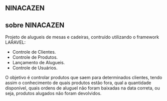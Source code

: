 <h2>NINACAZEN</h2>

## sobre NINACAZEN

Projeto de alugueis de mesas e cadeiras, contruído utilizando o framework LARAVEL:

- Controle de Clientes.
- Controle de Produtos.
- Lançamento de Alugueis.
- Controle de Usuários.

O objetivo é controlar produtos que saem para determinados clientes, tendo assim o conhecimento de quais produtos estão fora, qual a quantidade disponível, quais ordens de aluguel não foram baixadas na data correta, ou seja, produtos alugados não foram devolvidos.
